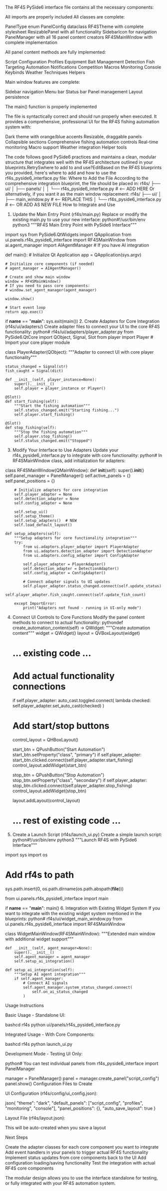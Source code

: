 The RF4S PySide6 interface file contains all the necessary components:

All imports are properly included
All classes are complete:

PanelType enum
PanelConfig dataclass
RF4STheme with complete stylesheet
ResizablePanel with all functionality
SidebarIcon for navigation
PanelManager with all 16 panel content creators
RF4SMainWindow with complete implementation


All panel content methods are fully implemented:

Script Configuration
Profiles
Equipment
Bait Management
Detection
Fish Targeting
Automation
Notifications
Competition
Macros
Monitoring
Console
Keybinds
Weather
Techniques
Helpers


Main window features are complete:

Sidebar navigation
Menu bar
Status bar
Panel management
Layout persistence


The main() function is properly implemented

The file is syntactically correct and should run properly when executed. It provides a comprehensive, professional UI for the RF4S fishing automation system with:

Dark theme with orange/blue accents
Resizable, draggable panels
Collapsible sections
Comprehensive fishing automation controls
Real-time monitoring
Macro support
Weather integration
Helper tools

The code follows good PySide6 practices and maintains a clean, modular structure that integrates well with the RF4S architecture outlined in your blueprints.RetrySwhere to add to and use?EditBased on the RF4S blueprints you provided, here's where to add and how to use the rf4s_pyside6_interface.py file:
Where to Add the File
According to the comprehensive integration blueprint, the file should be placed in:
rf4s/
├── ui/
│   ├── panels/
│   │   └── rf4s_pyside6_interface.py  # <-- ADD HERE
Or alternatively, if you want it as the main window replacement:
rf4s/
├── ui/
│   ├── main_window.py  # <-- REPLACE THIS
│   └── rf4s_pyside6_interface.py  # <-- OR ADD AS NEW FILE
How to Integrate and Use
1. Update the Main Entry Point (rf4s/main.py)
Replace or modify the existing main.py to use your new interface:
python#!/usr/bin/env python3
"""RF4S Main Entry Point with PySide6 Interface"""

import sys
from PySide6.QtWidgets import QApplication
from ui.panels.rf4s_pyside6_interface import RF4SMainWindow
from ai.agent_manager import AIAgentManager  # If you have AI integration

def main():
    # Initialize Qt Application
    app = QApplication(sys.argv)
    
    # Initialize core components (if needed)
    # agent_manager = AIAgentManager()
    
    # Create and show main window
    window = RF4SMainWindow()
    # If you need to pass core components:
    # window.set_agent_manager(agent_manager)
    
    window.show()
    
    # Start event loop
    return app.exec()

if __name__ == "__main__":
    sys.exit(main())
2. Create Adapters for Core Integration (rf4s/ui/adapters/)
Create adapter files to connect your UI to the core RF4S functionality:
python# rf4s/ui/adapters/player_adapter.py
from PySide6.QtCore import QObject, Signal, Slot
from player import Player  # Import your core player module

class PlayerAdapter(QObject):
    """Adapter to connect UI with core player functionality"""
    
    status_changed = Signal(str)
    fish_caught = Signal(dict)
    
    def __init__(self, player_instance=None):
        super().__init__()
        self.player = player_instance or Player()
    
    @Slot()
    def start_fishing(self):
        """Start the fishing automation"""
        self.status_changed.emit("Starting fishing...")
        self.player.start_fishing()
    
    @Slot()
    def stop_fishing(self):
        """Stop the fishing automation"""
        self.player.stop_fishing()
        self.status_changed.emit("Stopped")
3. Modify Your Interface to Use Adapters
Update your rf4s_pyside6_interface.py to integrate with core functionality:
python# In RF4SMainWindow class, add initialization for adapters:

class RF4SMainWindow(QMainWindow):
    def __init__(self):
        super().__init__()
        self.panel_manager = PanelManager()
        self.active_panels = {}
        self.panel_positions = {}
        
        # Initialize adapters for core integration
        self.player_adapter = None
        self.detection_adapter = None
        self.config_adapter = None
        
        self.setup_ui()
        self.setup_theme()
        self.setup_adapters()  # NEW
        self.load_default_layout()
    
    def setup_adapters(self):
        """Setup adapters for core functionality integration"""
        try:
            from ui.adapters.player_adapter import PlayerAdapter
            from ui.adapters.detection_adapter import DetectionAdapter
            from ui.adapters.config_adapter import ConfigAdapter
            
            self.player_adapter = PlayerAdapter()
            self.detection_adapter = DetectionAdapter()
            self.config_adapter = ConfigAdapter()
            
            # Connect adapter signals to UI updates
            self.player_adapter.status_changed.connect(self.update_status)
            self.player_adapter.fish_caught.connect(self.update_fish_count)
            
        except ImportError:
            print("Adapters not found - running in UI-only mode")
4. Connect UI Controls to Core Functions
Modify the panel content methods to connect to actual functionality:
pythondef create_automation_content(self) -> QWidget:
    """Create automation content"""
    widget = QWidget()
    layout = QVBoxLayout(widget)
    
    # ... existing code ...
    
    # Add actual functionality connections
    if self.player_adapter:
        auto_cast.toggled.connect(
            lambda checked: self.player_adapter.set_auto_cast(checked)
        )
    
    # Add start/stop buttons
    control_layout = QHBoxLayout()
    
    start_btn = QPushButton("Start Automation")
    start_btn.setProperty("class", "primary")
    if self.player_adapter:
        start_btn.clicked.connect(self.player_adapter.start_fishing)
    control_layout.addWidget(start_btn)
    
    stop_btn = QPushButton("Stop Automation")
    stop_btn.setProperty("class", "secondary")
    if self.player_adapter:
        stop_btn.clicked.connect(self.player_adapter.stop_fishing)
    control_layout.addWidget(stop_btn)
    
    layout.addLayout(control_layout)
    
    # ... rest of existing code ...
5. Create a Launch Script (rf4s/launch_ui.py)
Create a simple launch script:
python#!/usr/bin/env python3
"""Launch RF4S with PySide6 Interface"""

import sys
import os

# Add rf4s to path
sys.path.insert(0, os.path.dirname(os.path.abspath(__file__)))

from ui.panels.rf4s_pyside6_interface import main

if __name__ == "__main__":
    main()
6. Integration with Existing Widget System
If you want to integrate with the existing widget system mentioned in the blueprints:
python# rf4s/ui/widget_main_window.py
from ui.panels.rf4s_pyside6_interface import RF4SMainWindow

class WidgetMainWindow(RF4SMainWindow):
    """Extended main window with additional widget support"""
    
    def __init__(self, agent_manager=None):
        super().__init__()
        self.agent_manager = agent_manager
        self.setup_ai_integration()
    
    def setup_ai_integration(self):
        """Setup AI agent integration"""
        if self.agent_manager:
            # Connect AI signals
            self.agent_manager.system_status_changed.connect(
                self.on_ai_status_changed
            )
Usage Instructions

Basic Usage - Standalone UI:

bashcd rf4s
python ui/panels/rf4s_pyside6_interface.py

Integrated Usage - With Core Components:

bashcd rf4s
python launch_ui.py

Development Mode - Testing UI Only:

python# You can test individual panels
from rf4s_pyside6_interface import PanelManager

manager = PanelManager()
panel = manager.create_panel("script_config")
panel.show()
Configuration Files to Create

UI Configuration (rf4s/config/ui_config.json):

json{
  "theme": "dark",
  "default_panels": ["script_config", "profiles", "monitoring", "console"],
  "panel_positions": {},
  "auto_save_layout": true
}

Layout File (rf4s/layout.json):


This will be auto-created when you save a layout

Next Steps

Create the adapter classes for each core component you want to integrate
Add event handlers in your panels to trigger actual RF4S functionality
Implement status updates from core components back to the UI
Add configuration loading/saving functionality
Test the integration with actual RF4S core components

The modular design allows you to use the interface standalone for testing, or fully integrated with your RF4S automation system.